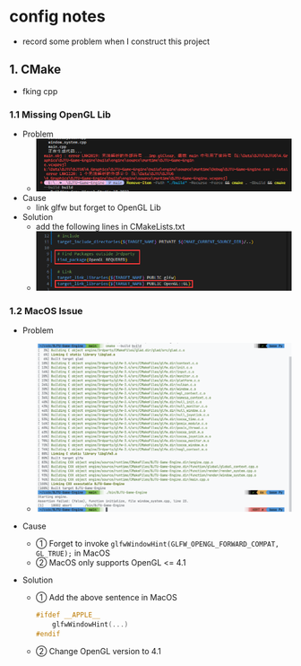 # config notes

* record some problem when I construct this project

## 1. CMake

* fking cpp

### 1.1 Missing OpenGL Lib

* Problem
  * ![image-20240304222207962](./config_notes/image-20240304222207962.png)
* Cause
  * link glfw but forget to OpenGL Lib
* Solution
  * add the following lines in CMakeLists.txt
  * ![image-20240304222948969](./config_notes/image-20240304222948969.png)

### 1.2 MacOS Issue

* Problem

  * ![543262b384a35b3a9cc45a0bc3bcf2f](./config_notes/543262b384a35b3a9cc45a0bc3bcf2f.png)

* Cause

  * ① Forget to invoke `glfwWindowHint(GLFW_OPENGL_FORWARD_COMPAT, GL_TRUE);` in MacOS
  * ② MacOS only supports OpenGL <= 4.1

* Solution

  * ① Add the above sentence in MacOS

    ```c++
    #ifdef __APPLE__
        glfwWindowHint(...)
    #endif
    ```

  * ② Change OpenGL version to 4.1